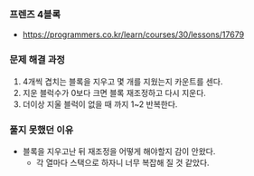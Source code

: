 ### 프렌즈 4블록
- https://programmers.co.kr/learn/courses/30/lessons/17679

### 문제 해결 과정
1. 4개씩 겹치는 블록을 지우고 몇 개를 지웠는지 카운트를 센다.
2. 지운 블럭수가 0보다 크면 블록 재조정하고 다시 지운다.
3. 더이상 지울 블럭이 없을 때 까지 1~2 반복한다.

### 풀지 못했던 이유
- 블록을 지우고난 뒤 재조정을 어떻게 해야할지 감이 안왔다.
  - 각 열마다 스택으로 하자니 너무 복잡해 질 것 같았다.
